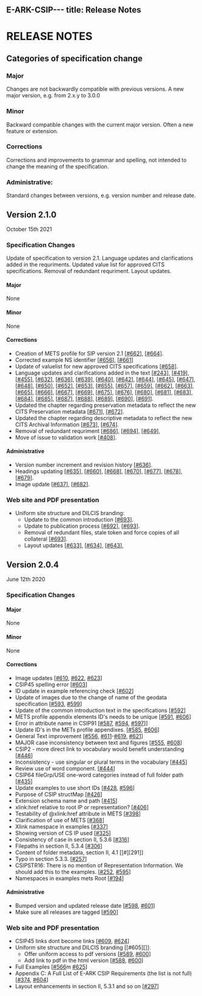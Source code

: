 E-ARK-CSIP---
title: Release Notes
---

RELEASE NOTES
=============

Categories of specification change
-----------------------------------

### Major
Changes are not backwardly compatible with previous versions.
A new major version, e.g. from 2.x.y to 3.0.0

### Minor
Backward compatible changes with the current major version.
Often a new feature or extension.

### Corrections
Corrections and improvements to grammar and spelling, not intended
to change the meaning of the specification.

### Administrative:
Standard changes between versions, e.g. version number and release date.

Version 2.1.0
-------------
October 15th 2021

### Specification Changes
Update of specification to version 2.1. Language updates and clarifications added in the requriments. Updated value list for approved CITS specifications. Removal of redundant requriment. Layout updates.

#### Major
None

#### Minor
None

#### Corrections
- Creation of METS profile for SIP version 2.1 [[#662][]], [[#664][]].
- Corrected example NS identifier [[#656][]], [[#661][]]
- Update of valuelist for new approved CITS specifications [[#658][]].
- Language updates and clarifications added in the text [[#243][]], [[#419][]], [[#455][]], [[#632][]], [[#636][]], [[#639][]], [[#640][]], [[#642][]], [[#644][]], [[#645][]], [[#647][]], [[#648][]], [[#650][]], [[#652][]], [[#653][]], [[#655][]], [[#657][]], [[#659][]], [[#662][]], [[#663][]], [[#665][]], [[#666][]], [[#667][]], [[#669][]], [[#675][]],  [[#676][]], [[#680][]], [[#681][]], [[#683][]], [[#684][]], [[#685][]], [[#687][]], [[#688][]], [[#689][]], [[#690][]], [[#691][]].                  
- Updated the chapter regarding preservation metadata to reflect the new CITS Preservation metadata [[#671][]], [[#672][]].
- Updated the chapter regarding descriptive metadata to reflect the new CITS Archival Information [[#673][]], [[#674][]].
- Removal of redundant requriment [[#686][]], [[#694][]], [[#649][]],
- Move of issue to validation work [[#408][]].

#### Administrative
- Version number increment and revision history [[#636][]].
- Headings updating [[#635][]], [[#660][]], [[#668][]], [[#670][]], [[#677][]], [[#678][]], [[#679][]].  
- Image update [[#637][]], [[#682][]].

### Web site and PDF presentation
- Uniform site structure and DILCIS branding:
  + Update to the common introduction [[#693][]].
  + Update to publication process [[#692][]], [[#693][]].
  + Removal of redundant files, stale token and force copies of all collateral [[#693][]].
  + Layout updates [[#633][]], [[#634][]], [[#643][]],

[#694]: https://github.com/DILCISBoard/E-ARK-CSIP/pull/694
[#693]: https://github.com/DILCISBoard/E-ARK-CSIP/pull/693
[#692]: https://github.com/DILCISBoard/E-ARK-CSIP/pull/692
[#691]: https://github.com/DILCISBoard/E-ARK-CSIP/pull/691
[#690]: https://github.com/DILCISBoard/E-ARK-CSIP/pull/690
[#689]: https://github.com/DILCISBoard/E-ARK-CSIP/pull/689
[#688]: https://github.com/DILCISBoard/E-ARK-CSIP/pull/688
[#687]: https://github.com/DILCISBoard/E-ARK-CSIP/pull/687
[#686]: https://github.com/DILCISBoard/E-ARK-CSIP/pull/686
[#685]: https://github.com/DILCISBoard/E-ARK-CSIP/pull/685
[#684]: https://github.com/DILCISBoard/E-ARK-CSIP/pull/684
[#683]: https://github.com/DILCISBoard/E-ARK-CSIP/pull/683
[#682]: https://github.com/DILCISBoard/E-ARK-CSIP/pull/682
[#681]: https://github.com/DILCISBoard/E-ARK-CSIP/pull/681
[#680]: https://github.com/DILCISBoard/E-ARK-CSIP/pull/680
[#679]: https://github.com/DILCISBoard/E-ARK-CSIP/pull/679
[#678]: https://github.com/DILCISBoard/E-ARK-CSIP/pull/678
[#676]: https://github.com/DILCISBoard/E-ARK-CSIP/pull/676
[#675]: https://github.com/DILCISBoard/E-ARK-CSIP/pull/675
[#674]: https://github.com/DILCISBoard/E-ARK-CSIP/pull/674
[#672]: https://github.com/DILCISBoard/E-ARK-CSIP/pull/672
[#670]: https://github.com/DILCISBoard/E-ARK-CSIP/pull/670
[#669]: https://github.com/DILCISBoard/E-ARK-CSIP/pull/669
[#668]: https://github.com/DILCISBoard/E-ARK-CSIP/pull/668
[#667]: https://github.com/DILCISBoard/E-ARK-CSIP/pull/667
[#666]: https://github.com/DILCISBoard/E-ARK-CSIP/pull/666
[#665]: https://github.com/DILCISBoard/E-ARK-CSIP/pull/665
[#664]: https://github.com/DILCISBoard/E-ARK-CSIP/pull/664
[#663]: https://github.com/DILCISBoard/E-ARK-CSIP/pull/663
[#662]: https://github.com/DILCISBoard/E-ARK-CSIP/pull/662
[#661]: https://github.com/DILCISBoard/E-ARK-CSIP/pull/661
[#658]: https://github.com/DILCISBoard/E-ARK-CSIP/pull/658
[#656]: https://github.com/DILCISBoard/E-ARK-CSIP/pull/656
[#677]: https://github.com/DILCISBoard/E-ARK-CSIP/issues/677
[#673]: https://github.com/DILCISBoard/E-ARK-CSIP/issues/673
[#671]: https://github.com/DILCISBoard/E-ARK-CSIP/issues/671
[#660]: https://github.com/DILCISBoard/E-ARK-CSIP/issues/660
[#659]: https://github.com/DILCISBoard/E-ARK-CSIP/issues/659
[#657]: https://github.com/DILCISBoard/E-ARK-CSIP/issues/657
[#655]: https://github.com/DILCISBoard/E-ARK-CSIP/issues/655
[#653]: https://github.com/DILCISBoard/E-ARK-CSIP/issues/653
[#652]: https://github.com/DILCISBoard/E-ARK-CSIP/issues/652
[#650]: https://github.com/DILCISBoard/E-ARK-CSIP/issues/650
[#649]: https://github.com/DILCISBoard/E-ARK-CSIP/issues/649
[#648]: https://github.com/DILCISBoard/E-ARK-CSIP/issues/648
[#647]: https://github.com/DILCISBoard/E-ARK-CSIP/issues/647
[#645]: https://github.com/DILCISBoard/E-ARK-CSIP/issues/645
[#644]: https://github.com/DILCISBoard/E-ARK-CSIP/issues/644
[#643]: https://github.com/DILCISBoard/E-ARK-CSIP/issues/643
[#642]: https://github.com/DILCISBoard/E-ARK-CSIP/issues/642
[#640]: https://github.com/DILCISBoard/E-ARK-CSIP/issues/640
[#639]: https://github.com/DILCISBoard/E-ARK-CSIP/issues/639
[#637]: https://github.com/DILCISBoard/E-ARK-CSIP/issues/637
[#636]: https://github.com/DILCISBoard/E-ARK-CSIP/issues/636
[#635]: https://github.com/DILCISBoard/E-ARK-CSIP/issues/635
[#634]: https://github.com/DILCISBoard/E-ARK-CSIP/issues/634
[#633]: https://github.com/DILCISBoard/E-ARK-CSIP/issues/633
[#632]: https://github.com/DILCISBoard/E-ARK-CSIP/issues/632
[#455]: https://github.com/DILCISBoard/E-ARK-CSIP/issues/455
[#419]: https://github.com/DILCISBoard/E-ARK-CSIP/issues/419
[#408]: https://github.com/DILCISBoard/E-ARK-CSIP/issues/408
[#243]: https://github.com/DILCISBoard/E-ARK-CSIP/issues/243

Version 2.0.4
-------------
June 12th 2020

### Specification Changes

#### Major
None

#### Minor
None

#### Corrections
- Image updates [[#610][], [#622][], [#623][]]
- CSIP45 spelling error [[#603][]]
- ID update in example referencing check [[#602][]]
- Update of images due to the change of name of the geodata specification [[#593][], [#599][]]
- Update of the common introduction text in the specifications [[#592][]]
- METS profile appendix elements ID's needs to be unique [[#591][], [#606][]]
- Error in attribute name in CSIP91 [[#587][], [#594][], [#597][]]]
- Update ID's in the METs profile appendixes. [[#585][], [#606][]]
- General Text improvement [[#556][], [#611][]-[#619][], [#621][]]
- MAJOR case inconsistency between text and figures [[#555][], [#608][]]
- CSIP2 - more direct link to vocabulary would benefit understanding [[#446][]]
- Inconsistency - use singular or plural terms in the vocabulary [[#445][]]
- Review use of word component. [[#444][]]
- CSIP64 fileGrp/USE one-word categories instead of full folder path [[#435][]]
- Update examples to use short IDs [[#428][], [#596][]]
- Purpose of CSIP structMap [[#426][]]
- Extension schema name and path [[#415][]]
- xlink:href relative to root IP or representation? [[#406][]]
- Testability of @xlink:href attribute in METS [[#398][]]
- Clarification of use of METS [[#368][]]
- Xlink namespace in examples [[#337][]]
- Showing version of CS IP used  [[#325][]]
- Consistency of case in section II, 5.3.6 [[#316][]]
- Filepaths in section II, 5.3.4 [[#306][]]
- Content of folder metadata, section II, 4.1 [[#][291]]
- Typo in section 5.3.3.  [[#257][]]
- CSIPSTR16: There is no mention of Representation Information. We should add this to the examples. [[#252][], [#595][]]
- Namespaces in examples mets Root [[#194][]]

#### Administrative
- Bumped version and updated release date [[#598][], [#601][]]
- Make sure all releases are tagged [[#590][]]

### Web site and PDF presentation
- CSIP45 links dont become links [[#609][], [#624][]]
- Uniform site structure and DILCIS branding [[#605][]]:
  + Offer uniform access to pdf versions [[#589][], [#600][]]
  + Add link to pdf in the html version [[#588][], [#600][]]
- Full Examples [[#566][]m [#625][]]
- Appendix C: A Full List of E-ARK CSIP Requirements (the list is not full) [[#374][], [#604][]]
- Layout enhancements in section II, 5.3.1 and so on [[#297][]]

[#625]: https://github.com/DILCISBoard/E-ARK-CSIP/pull/625
[#624]: https://github.com/DILCISBoard/E-ARK-CSIP/pull/624
[#623]: https://github.com/DILCISBoard/E-ARK-CSIP/pull/623
[#622]: https://github.com/DILCISBoard/E-ARK-CSIP/pull/622
[#621]: https://github.com/DILCISBoard/E-ARK-CSIP/pull/621
[#619]: https://github.com/DILCISBoard/E-ARK-CSIP/pull/619
[#618]: https://github.com/DILCISBoard/E-ARK-CSIP/pull/618
[#617]: https://github.com/DILCISBoard/E-ARK-CSIP/pull/617
[#616]: https://github.com/DILCISBoard/E-ARK-CSIP/pull/616
[#615]: https://github.com/DILCISBoard/E-ARK-CSIP/pull/615
[#614]: https://github.com/DILCISBoard/E-ARK-CSIP/pull/614
[#613]: https://github.com/DILCISBoard/E-ARK-CSIP/pull/613
[#612]: https://github.com/DILCISBoard/E-ARK-CSIP/pull/612
[#611]: https://github.com/DILCISBoard/E-ARK-CSIP/pull/611
[#608]: https://github.com/DILCISBoard/E-ARK-CSIP/pull/608
[#606]: https://github.com/DILCISBoard/E-ARK-CSIP/pull/606
[#604]: https://github.com/DILCISBoard/E-ARK-CSIP/pull/605
[#604]: https://github.com/DILCISBoard/E-ARK-CSIP/pull/604
[#601]: https://github.com/DILCISBoard/E-ARK-CSIP/pull/601
[#600]: https://github.com/DILCISBoard/E-ARK-CSIP/pull/600
[#599]: https://github.com/DILCISBoard/E-ARK-CSIP/pull/599
[#598]: https://github.com/DILCISBoard/E-ARK-CSIP/pull/598
[#597]: https://github.com/DILCISBoard/E-ARK-CSIP/pull/597
[#596]: https://github.com/DILCISBoard/E-ARK-CSIP/pull/596
[#595]: https://github.com/DILCISBoard/E-ARK-CSIP/pull/595
[#594]: https://github.com/DILCISBoard/E-ARK-CSIP/pull/594

[#610]: https://github.com/DILCISBoard/E-ARK-CSIP/issues/610
[#609]: https://github.com/DILCISBoard/E-ARK-CSIP/issues/609
[#603]: https://github.com/DILCISBoard/E-ARK-CSIP/issues/603
[#602]: https://github.com/DILCISBoard/E-ARK-CSIP/issues/602
[#593]: https://github.com/DILCISBoard/E-ARK-CSIP/issues/593
[#592]: https://github.com/DILCISBoard/E-ARK-CSIP/issues/592
[#591]: https://github.com/DILCISBoard/E-ARK-CSIP/issues/591
[#590]: https://github.com/DILCISBoard/E-ARK-CSIP/issues/590
[#589]: https://github.com/DILCISBoard/E-ARK-CSIP/issues/589
[#588]: https://github.com/DILCISBoard/E-ARK-CSIP/issues/588
[#587]: https://github.com/DILCISBoard/E-ARK-CSIP/issues/587
[#585]: https://github.com/DILCISBoard/E-ARK-CSIP/issues/585
[#566]: https://github.com/DILCISBoard/E-ARK-CSIP/issues/566
[#556]: https://github.com/DILCISBoard/E-ARK-CSIP/issues/556
[#555]: https://github.com/DILCISBoard/E-ARK-CSIP/issues/555
[#446]: https://github.com/DILCISBoard/E-ARK-CSIP/issues/446
[#445]: https://github.com/DILCISBoard/E-ARK-CSIP/issues/445
[#444]: https://github.com/DILCISBoard/E-ARK-CSIP/issues/444
[#435]: https://github.com/DILCISBoard/E-ARK-CSIP/issues/435
[#428]: https://github.com/DILCISBoard/E-ARK-CSIP/issues/428
[#426]: https://github.com/DILCISBoard/E-ARK-CSIP/issues/426
[#415]: https://github.com/DILCISBoard/E-ARK-CSIP/issues/415
[#406]: https://github.com/DILCISBoard/E-ARK-CSIP/issues/406
[#398]: https://github.com/DILCISBoard/E-ARK-CSIP/issues/398
[#374]: https://github.com/DILCISBoard/E-ARK-CSIP/issues/374
[#368]: https://github.com/DILCISBoard/E-ARK-CSIP/issues/368
[#337]: https://github.com/DILCISBoard/E-ARK-CSIP/issues/337
[#325]: https://github.com/DILCISBoard/E-ARK-CSIP/issues/325
[#316]: https://github.com/DILCISBoard/E-ARK-CSIP/issues/316
[#306]: https://github.com/DILCISBoard/E-ARK-CSIP/issues/306
[#297]: https://github.com/DILCISBoard/E-ARK-CSIP/issues/297
[#291]: https://github.com/DILCISBoard/E-ARK-CSIP/issues/291
[#257]: https://github.com/DILCISBoard/E-ARK-CSIP/issues/257
[#252]: https://github.com/DILCISBoard/E-ARK-CSIP/issues/252
[#194]: https://github.com/DILCISBoard/E-ARK-CSIP/issues/194
